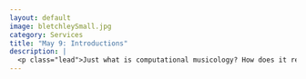```yaml
---
layout: default
image: bletchleySmall.jpg
category: Services
title: "May 9: Introductions"
description: |
  <p class="lead">Just what is computational musicology? How does it relate to the digital humanities? to data science? Today, we'll get a broad overview of the discipline, as well as get to know each other and some of the tools we'll be using. We'll also work through the following reading together:</p><ul><li>Ted Underwood, <a href="http://tedunderwood.com/2012/08/25/how-not-to-do-things-with-words/">How Not to Do Things With Words</a></li></ul>
---
```

